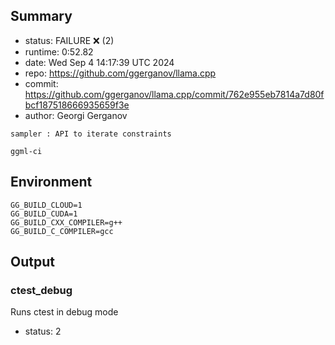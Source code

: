 ## Summary

- status:  FAILURE ❌ (2)
- runtime: 0:52.82
- date:    Wed Sep  4 14:17:39 UTC 2024
- repo:    https://github.com/ggerganov/llama.cpp
- commit:  https://github.com/ggerganov/llama.cpp/commit/762e955eb7814a7d80fbcf187518666935659f3e
- author:  Georgi Gerganov
```
sampler : API to iterate constraints

ggml-ci
```

## Environment

```
GG_BUILD_CLOUD=1
GG_BUILD_CUDA=1
GG_BUILD_CXX_COMPILER=g++
GG_BUILD_C_COMPILER=gcc
```

## Output

### ctest_debug

Runs ctest in debug mode
- status: 2
```

```

